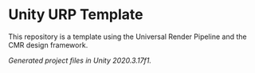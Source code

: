 # Unity URP Template

This repository is a template using the Universal Render Pipeline and the CMR design framework.

*Generated project files in Unity 2020.3.17f1.*
